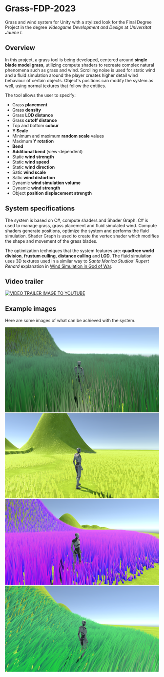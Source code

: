 # Grass-FDP-2023
Grass and wind system for Unity with a stylized look for the Final Degree Project in the degree *Videogame Development and Design* at *Universitat Jaume I*.

## Overview

In this project, a grass tool is being developed, centered around **single blade model grass**, utilizing compute shaders to recreate complex natural phenomena such as grass and wind. Scrolling noise is used for static wind and a fluid simulation around the player creates higher detail wind behaviour of certain objects. Object's positions can modify the system as well, using normal textures that follow the entities.

The tool allows the user to specify:

 -  Grass **placement**
 - Grass **density**
 - Grass **LOD distance**
 - Grass **cutoff distance**
 - Top and bottom **colour**
 - **Y Scale**
 -  Minimum and maximum **random scale** values
 - Maximum **Y rotation**
 - **Bend**
 - **Additional bend** (view-dependent)
 - Static **wind strength**
 - Static **wind speed**
 - Static **wind direction**
 - Satic **wind scale**
 - Satic **wind distortion**
 - Dynamic **wind simulation volume**
 - Dynamic **wind strength**
 - Object **position displacement strength**

## System specifications
The system is based on C#, compute shaders and Shader Graph. C# is used to manage grass, grass placement and fluid simulated wind. Compute shaders generate positions, optimize the system and performs the fluid simulation. Shader Graph is used to create the vertex shader which modifies the shape and movement of the grass blades.

The optimization techniques that the system features are: **quadtree world division**, **frustum culling**, **distance culling** and **LOD**. The fluid simulation uses 3D textures used in a similar way to *Santa Monica Studios' Rupert Renard* explanation in [Wind Simulation in God of War](https://www.youtube.com/watch?v=dDgyBKkSf7A&t=1531s&ab_channel=GDC).

## Video trailer

[![VIDEO TRAILER IMAGE TO YOUTUBE](https://img.youtube.com/vi/syXk2TzY0O4&ab_channel=VideojuegosUJI/0.jpg)](https://www.youtube.com/watch?v=syXk2TzY0O4&ab_channel=VideojuegosUJI)

## Example images
Here are some images of what can be achieved with the system.

![Example1](./readmesource/grass_example2.png)
![Example2](./readmesource/grass_example3.png)
![Example3](./readmesource/grass_example5.png)
![Example4](./readmesource/grass_example8.png)


